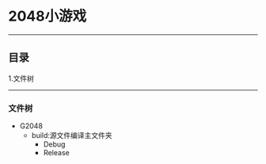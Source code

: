 # 2048小游戏
---
## 目录

1.文件树

---

### 文件树
- G2048
    - build:源文件编译主文件夹
        - Debug
        - Release

